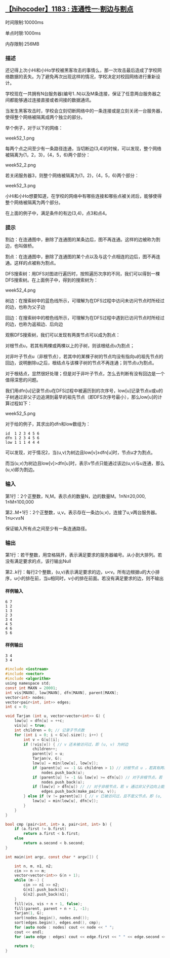 ## [【hihocoder】1183 : 连通性一·割边与割点](https://hihocoder.com/problemset/problem/1183)

时间限制:10000ms

单点时限:1000ms

内存限制:256MB

### 描述

还记得上次小Hi和小Ho学校被黑客攻击的事情么，那一次攻击最后造成了学校网络数据的丢失。为了避免再次出现这样的情况，学校决定对校园网络进行重新设计。

学校现在一共拥有N台服务器(编号1..N)以及M条连接，保证了任意两台服务器之间都能够通过连接直接或者间接的数据通讯。

当发生黑客攻击时，学校会立刻切断网络中的一条连接或是立刻关闭一台服务器，使得整个网络被隔离成两个独立的部分。

举个例子，对于以下的网络：

week52_1.png

每两个点之间至少有一条路径连通，当切断边(3,4)的时候，可以发现，整个网络被隔离为{1，2，3}，{4，5，6}两个部分：

week52_2.png

若关闭服务器3，则整个网络被隔离为{1，2}，{4，5，6}两个部分：

week52_3.png

小Hi和小Ho想要知道，在学校的网络中有哪些连接和哪些点被关闭后，能够使得整个网络被隔离为两个部分。

在上面的例子中，满足条件的有边(3,4)，点3和点4。

### 提示

割边：在连通图中，删除了连通图的某条边后，图不再连通。这样的边被称为割边，也叫做桥。

割点：在连通图中，删除了连通图的某个点以及与这个点相连的边后，图不再连通。这样的点被称为割点。

DFS搜索树：用DFS对图进行遍历时，按照遍历次序的不同，我们可以得到一棵DFS搜索树。在上面例子中，得到的搜索树为：

week52_4.png

树边：在搜索树中的蓝色线所示，可理解为在DFS过程中访问未访问节点时所经过的边，也称为父子边

回边：在搜索树中的橙色线所示，可理解为在DFS过程中遇到已访问节点时所经过的边，也称为返祖边、后向边

观察DFS搜索树，我们可以发现有两类节点可以成为割点：

对根节点u，若其有两棵或两棵以上的子树，则该根结点u为割点；

对非叶子节点u（非根节点），若其中的某棵子树的节点均没有指向u的祖先节点的回边，说明删除u之后，根结点与该棵子树的节点不再连通；则节点u为割点。

对于根结点，显然很好处理；但是对于非叶子节点，怎么去判断有没有回边是一个值得深思的问题。

我们用dfn[u]记录节点u在DFS过程中被遍历到的次序号，low[u]记录节点u或u的子树通过非父子边追溯到最早的祖先节点（即DFS次序号最小），那么low[u]的计算过程如下：

week52_5.png

对于给的例子，其求出的dfn和low数组为：

```
id  1 2 3 4 5 6
dfn 1 2 3 4 5 6
low 1 1 1 4 4 4
```

可以发现，对于情况2，当(u,v)为树边且low[v]≥dfn[u]时，节点u才为割点。

而当(u,v)为树边且low[v]>dfn[u]时，表示v节点只能通过该边(u,v)与u连通，那么(u,v)即为割边。

### 输入

第1行：2个正整数，N,M。表示点的数量N，边的数量M。1≤N≤20,000, 1≤M≤100,000

第2..M+1行：2个正整数，u,v。表示存在一条边(u,v)，连接了u,v两台服务器。1≤u<v≤N

保证输入所有点之间至少有一条连通路径。

### 输出

第1行：若干整数，用空格隔开，表示满足要求的服务器编号。从小到大排列。若没有满足要求的点，该行输出Null

第2..k行：每行2个整数，(u,v)表示满足要求的边，u<v。所有边根据u的大小排序，u小的排在前，当u相同时，v小的排在前面。若没有满足要求的边，则不输出

#### 样例输入

```
6 7
1 2
1 3
2 3
3 4
4 5
4 6
5 6
```

#### 样例输出

```
3 4
3 4
```

```c
#include <iostream>
#include <vector>
#include <algorithm>
using namespace std;
const int MAXN = 20001;
int vis[MAXN], low[MAXN], dfn[MAXN], parent[MAXN];
vector<int> nodes;
vector<pair<int, int>> edges;
int c = 0;

void Tarjan (int u, vector<vector<int>> G) {
    low[u] = dfn[u] = ++c;
    vis[u] = true;
    int children = 0; // 记录子节点数
    for (int i = 0; i < G[u].size(); i++) {
        int v = G[u][i];
        if (!vis[v]) { // v 还未被访问过，即 (u, v) 为树边
            children++;
            parent[v] = u;
            Tarjan(v, G);
            low[u] = min(low[u], low[v]);
            if (parent[u] == -1 && children > 1) // 对根节点 u ，若其有两棵或两棵以上的子树，则该根结点 u 为割点
                nodes.push_back(u);
            if (parent[u] != -1 && low[v] >= dfn[u]) // 对于非根节点，若 v 通过非父子边向上最多只能追溯到 u ，则 u 为割点
                nodes.push_back(u);
            if (low[v] > dfn[u]) // // 对于非根节点，若 v 通过非父子边向上能追溯到的节点在 u 之后，则 (u, v) 为割边
                edges.push_back(make_pair(u, v));
        } else if (v != parent[u]) { // v 已被访问过，且不是父节点，即 (u, v) 为回边
            low[u] = min(low[u], dfn[v]);
        }
    }
}

bool cmp (pair<int, int> a, pair<int, int> b) {
    if (a.first != b.first)
        return a.first < b.first;
    else
        return a.second < b.second;
}

int main(int argc, const char * argv[]) {

    int n, m, n1, n2;
    cin >> n >> m;
    vector<vector<int>> G(n + 1);
    while (m--) {
        cin >> n1 >> n2;
        G[n1].push_back(n2);
        G[n2].push_back(n1);
    }
    fill(vis, vis + n + 1, false);
    fill(parent, parent + n + 1, -1);
    Tarjan(1, G);
    sort(nodes.begin(), nodes.end());
    sort(edges.begin(), edges.end(), cmp);
    for (auto node : nodes) cout << node << " ";
    cout << endl;
    for (auto edge : edges) cout << edge.first << " " << edge.second << endl;

    return 0;
}
```